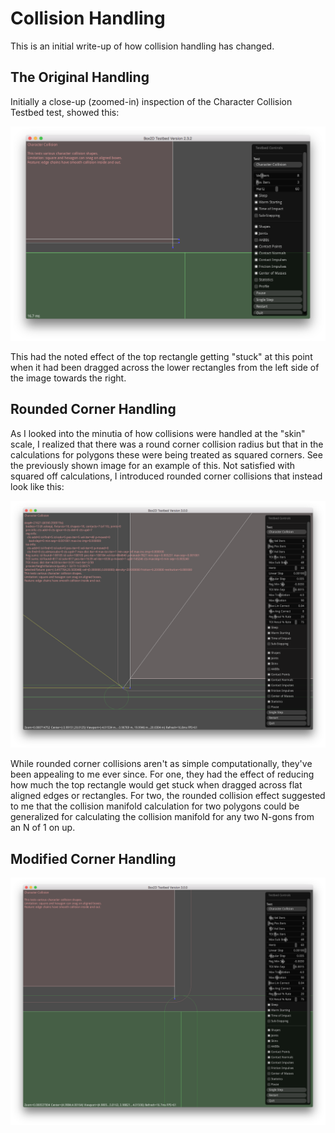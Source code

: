 # Collision Handling

This is an initial write-up of how collision handling has changed.

## The Original Handling

Initially a close-up (zoomed-in) inspection of the Character Collision
Testbed test, showed this:

![Image of Original Character Collision](images/OriginalRectRectCollision.png)

This had the noted effect of the top rectangle getting "stuck" at this point
when it had been dragged across the lower rectangles from the left side of the
image towards the right.

## Rounded Corner Handling

As I looked into the minutia of how collisions were handled at the "skin"
scale, I realized that there was a round corner collision radius but that in
the calculations for polygons these were being treated as squared corners. See
the previously shown image for an example of this. Not satisfied with squared
off calculations, I introduced rounded corner collisions that instead look like
this:

![Image of Round Corner Character Collision](images/RoundCornerRectRectCollision.png)

While rounded corner collisions aren't as simple computationally, they've been
appealing to me ever since. For one, they had the effect of reducing how much
the top rectangle would get stuck when dragged across flat aligned edges or
rectangles. For two, the rounded collision effect suggested to me that the
collision manifold calculation for two polygons could be generalized for
calculating the collision manifold for any two N-gons from an N of 1 on up.

## Modified Corner Handling

![Image of Modified Corner Handling](images/ThresholdRectRectCollision.png)
